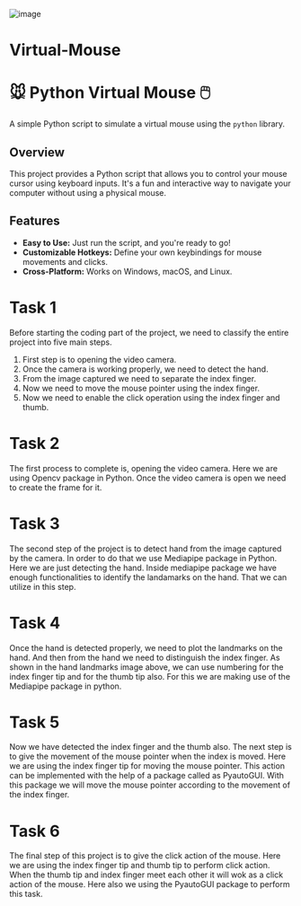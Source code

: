![image](https://github.com/samiksha1503/Virtual-Mouse/assets/131444629/a221d532-2ea8-4146-bd2d-7cb0e9872530)
# Virtual-Mouse
# 🐭 Python Virtual Mouse 🖱️

A simple Python script to simulate a virtual mouse using the `python` library.

## Overview

This project provides a Python script that allows you to control your mouse cursor using keyboard inputs. It's a fun and interactive way to navigate your computer without using a physical mouse.

## Features

- **Easy to Use:** Just run the script, and you're ready to go!
- **Customizable Hotkeys:** Define your own keybindings for mouse movements and clicks.
- **Cross-Platform:** Works on Windows, macOS, and Linux.


# Task 1
Before starting the coding part of the project, we need to classify the entire project into five main steps.
1.	First step is to opening the video camera.
2.	Once the camera is working properly, we need to detect the hand.
3.	From the image captured we need to separate the index finger.
4.	Now we need to move the mouse pointer using the index finger.
5.	Now we need to enable the click operation using the index finger and thumb.

# Task 2
The first process to complete is, opening the video camera. Here we are using Opencv package in Python. Once the video camera is open we need to create the frame for it. 

# Task 3
The second step of the project is to detect hand from the image captured by the camera. In order to do that we use Mediapipe package in Python. Here we are just detecting the hand. Inside mediapipe package we have enough functionalities to identify the landamarks on the hand. That we can utilize in this step.

# Task 4
Once the hand is detected properly, we need to plot the landmarks on the hand. And then from the hand we need to distinguish the index finger. As shown in the hand landmarks image above, we can use numbering for the index finger tip and for the thumb tip also.  For this we are making use of the Mediapipe package in python.

# Task 5
Now we have detected the index finger and the thumb also. The next step is to give the movement of the mouse pointer when the index is moved. Here we are using the index finger tip for moving the mouse pointer. This action can be implemented with the help of a package called as PyautoGUI. With this package we will move the mouse pointer according to the movement of the index finger.
# Task 6
The final step of this project is to give the click action of the mouse. Here we are using the index finger tip and thumb tip to perform click action. When the thumb tip and index finger meet each other it will wok as a click action of the mouse. Here also we using the PyautoGUI package to perform this task.

